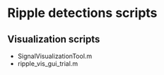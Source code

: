 # Ripple detections scripts


## Visualization scripts
 - SignalVisualizationTool.m 
 - ripple_vis_gui_trial.m 
